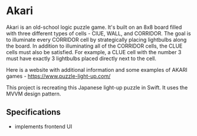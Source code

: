 # Akari

Akari is an old-school logic puzzle game. It's built on an 8x8 board filled with three different types of cells - ClUE, WALL, and CORRIDOR. The goal is to illuminate every CORRIDOR cell by strategically placing lightbulbs along the board. In addition to illuminating all of the CORRIDOR cells, the CLUE cells must also be satisfied. For example, a CLUE cell with the number 3 must have exactly 3 lightbulbs placed directly next to the cell. 

Here is a website with additional information and some examples of AKARI games - https://www.puzzle-light-up.com/ 

This project is recreating this Japanese light-up puzzle in Swift. It uses the MVVM design pattern. 


## Specifications 
- implements frontend UI 

